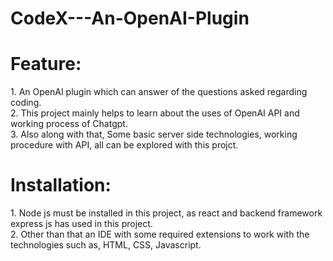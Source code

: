 # CodeX---An-OpenAI-Plugin

# Feature:
<p>1. An OpenAI plugin which can answer of the questions asked regarding coding.<br>
   2. This project mainly helps to learn about the uses of OpenAI API and working process of Chatgpt.<br>
   3. Also along with that, Some basic server side technologies, working procedure with API, all can be explored with this projct.<br></p>

# Installation: 
<p>1. Node js must be installed in this project, as react and backend framework express js has used in this project.<br>
   2. Other than that an IDE with some required extensions to work with the technologies such as, HTML, CSS, Javascript.<br></p>
